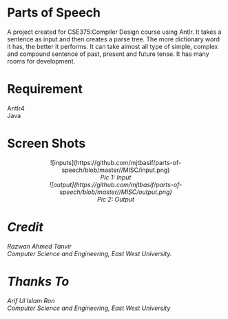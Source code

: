 # Parts of Speech 
A project created for CSE375:Compiler Design course using Antlr. It takes a sentence as input and then creates a parse tree. The more dictionary word it has, the better it performs. It can take almost all type of simple, complex and compound sentence of past, present and future tense. It has many rooms for development. 

# Requirement 
  Antlr4<br>
  Java 
# Screen Shots
<center>
  ![inputs](https://github.com/mjtbasif/parts-of-speech/blob/master//MISC/input.png)
  <br>
  <i> Pic 1: Input <i>
    <br>
    ![output](https://github.com/mjtbasif/parts-of-speech/blob/master//MISC/output.png)
    <br>
    <i>Pic 2: Output</i> 
  </center>

# Credit 
Razwan Ahmed Tanvir <br>
Computer Science and Engineering, East West University.

# Thanks To 
Arif Ul Islam Ron <br>
Computer Science and Engineering, East West University

